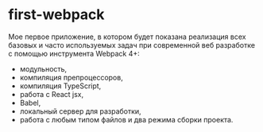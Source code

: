 # first-webpack
Мое первое приложение, в котором будет показана реализация всех базовых и часто используемых задач
при современной веб разработке с помощью инструмента Webpack 4+: 
 - модульность,
 - компиляция препроцессоров,
 - компиляция TypeScript,
 - работа с React jsx,
 - Babel,
 - локальный сервер для разработки,
 - работа с любым типом файлов и два режима сборки проекта.
